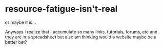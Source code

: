 # resource-fatigue-isn't-real
or maybe it is...

Anyways I realize that I accumulate so many links, tutorials, forums, etc and they are in a spreadsheet but also am thinking would a website maybe be a better bet? 
